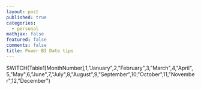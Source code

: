 ```yaml
---
layout: post
published: true
categories:
  - personal
mathjax: false
featured: false
comments: false
title: Power BI Date tips
---
```

SWITCH(Table1[MonthNumber],1,"January",2,"February",3,"March",4,"April",5,"May",6,"June",7,"July",8,"August",9,"September",10,"October",11,"November",12,"December")
